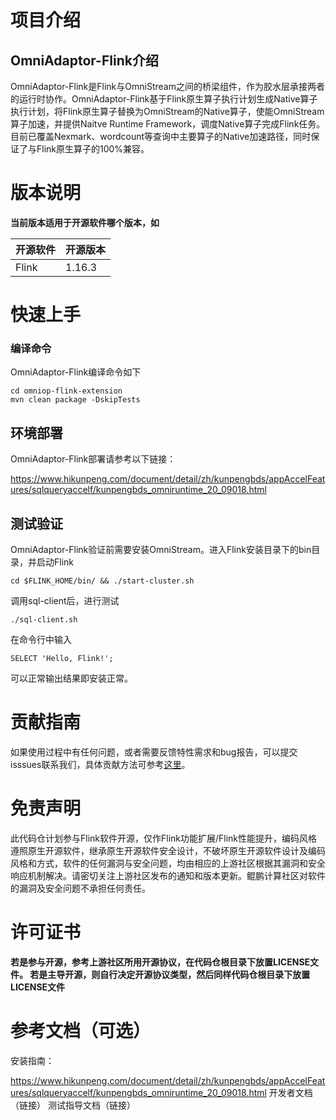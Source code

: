 # 项目介绍

## OmniAdaptor-Flink介绍

OmniAdaptor-Flink是Flink与OmniStream之间的桥梁组件，作为胶水层承接两者的运行时协作。OmniAdaptor-Flink基于Flink原生算子执行计划生成Native算子执行计划，将Flink原生算子替换为OmniStream的Native算子，使能OmniStream算子加速，并提供Naitve Runtime Framework，调度Native算子完成Flink任务。目前已覆盖Nexmark、wordcount等查询中主要算子的Native加速路径，同时保证了与Flink原生算子的100%兼容。

# 版本说明

**当前版本适用于开源软件哪个版本，如**

| 开源软件 | 开源版本 |
| -------- | -------- |
| Flink    | 1.16.3   |


# 快速上手

### 编译命令

OmniAdaptor-Flink编译命令如下

```
cd omniop-flink-extension
mvn clean package -DskipTests
```

## 环境部署

OmniAdaptor-Flink部署请参考以下链接：

https://www.hikunpeng.com/document/detail/zh/kunpengbds/appAccelFeatures/sqlqueryaccelf/kunpengbds_omniruntime_20_09018.html

## 测试验证

OmniAdaptor-Flink验证前需要安装OmniStream。进入Flink安装目录下的bin目录，并启动Flink

```
cd $FLINK_HOME/bin/ && ./start-cluster.sh
```

调用sql-client后，进行测试

```
./sql-client.sh
```

在命令行中输入

```
SELECT 'Hello, Flink!';
```

可以正常输出结果即安装正常。

# 贡献指南

如果使用过程中有任何问题，或者需要反馈特性需求和bug报告，可以提交isssues联系我们，具体贡献方法可参考[这里](https://gitcode.com/boostkit/community/blob/master/docs/contributor/contributing.md)。

# 免责声明

此代码仓计划参与Flink软件开源，仅作Flink功能扩展/Flink性能提升，编码风格遵照原生开源软件，继承原生开源软件安全设计，不破坏原生开源软件设计及编码风格和方式，软件的任何漏洞与安全问题，均由相应的上游社区根据其漏洞和安全响应机制解决。请密切关注上游社区发布的通知和版本更新。鲲鹏计算社区对软件的漏洞及安全问题不承担任何责任。

# 许可证书

**若是参与开源，参考上游社区所用开源协议，在代码仓根目录下放置LICENSE文件。
若是主导开源，则自行决定开源协议类型，然后同样代码仓根目录下放置LICENSE文件**

# 参考文档（可选）

安装指南：

https://www.hikunpeng.com/document/detail/zh/kunpengbds/appAccelFeatures/sqlqueryaccelf/kunpengbds_omniruntime_20_09018.html
开发者文档（链接）
测试指导文档（链接）